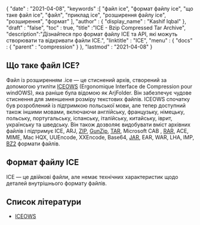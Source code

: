 {
  "date" : "2021-04-08",
  "keywords" :[ "файл ice", "формат файлу ice", "що таке файл ice", "файл", "приклад ice", "розширення файлу ice", "розширення", "формат" ],
  "author" : {
    "display_name" : "Kashif Iqbal"
},
  "draft" : "false",
  "toc" : true,
  "title" :"ICE - Bzip Compressed Tar Archive",
  "description":"Дізнайтеся про формат файлу ICE та API, які можуть створювати та відкривати файли ICE.",
  "linktitle" : "ICE",
  "menu" : {
    "docs" : {
      "parent" : "compression"
}
},
  "lastmod" : "2021-04-08"
}

## Що таке файл ICE?

Файл із розширенням .ice — це стиснений архів, створений за допомогою утиліти [ICEOWS](http://www.iceows.com/index.html) (Ergonomique Interface de Compression pour windOWS), яка раніше була відомою як ArjFolder. Він забезпечує чудове стиснення для зменшення розміру текстових файлів. ICEOWS спочатку був розроблений із підтримкою польської мови, але тепер доступний також іншими мовами, включаючи англійську, французьку, німецьку, польську, португальську, іспанську, італійську, китайську, іврит, українську та шведську. Він також дозволяє видобувати вміст архівних файлів і підтримує ICE, ARJ, [ZIP](/uk/compression/zip/), [GunZip](/uk/compression/gz/), [TAR](/uk/compression/tar/), Microsoft CAB , [RAR](/uk/compression/rar/), ACE, MIME, Mac HQX, UUEncode, XXEncode, Base64, [JAR](/uk/programming/jar/), EAR, WAR, LHA, IMP, [BZ2](/uk/compression/bz2/) формати файлів.

## Формат файлу ICE

ICE — це двійкові файли, але немає технічних характеристик щодо деталей внутрішнього формату файлів.

## Список літератури

* [ICEOWS](http://www.iceows.com/index.html)

